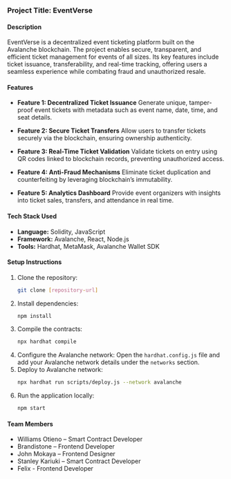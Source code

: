 ### Project Title: EventVerse

#### Description
EventVerse is a decentralized event ticketing platform built on the Avalanche blockchain. The project enables secure, transparent, and efficient ticket management for events of all sizes. Its key features include ticket issuance, transferability, and real-time tracking, offering users a seamless experience while combating fraud and unauthorized resale.

#### Features
- **Feature 1: Decentralized Ticket Issuance**
  Generate unique, tamper-proof event tickets with metadata such as event name, date, time, and seat details.

- **Feature 2: Secure Ticket Transfers**
  Allow users to transfer tickets securely via the blockchain, ensuring ownership authenticity.

- **Feature 3: Real-Time Ticket Validation**
  Validate tickets on entry using QR codes linked to blockchain records, preventing unauthorized access.

- **Feature 4: Anti-Fraud Mechanisms**
  Eliminate ticket duplication and counterfeiting by leveraging blockchain’s immutability.

- **Feature 5: Analytics Dashboard**
  Provide event organizers with insights into ticket sales, transfers, and attendance in real time.

#### Tech Stack Used
- **Language:** Solidity, JavaScript
- **Framework:** Avalanche, React, Node.js
- **Tools:** Hardhat, MetaMask, Avalanche Wallet SDK

#### Setup Instructions
1. Clone the repository:
   ```bash
   git clone [repository-url]
   ```
2. Install dependencies:
   ```bash
   npm install
   ```
3. Compile the contracts:
   ```bash
   npx hardhat compile
   ```
4. Configure the Avalanche network:
   Open the `hardhat.config.js` file and add your Avalanche network details under the `networks` section.
5. Deploy to Avalanche network:
   ```bash
   npx hardhat run scripts/deploy.js --network avalanche
   ```
6. Run the application locally:
   ```bash
   npm start
   ```

#### Team Members
- Williams Otieno – Smart Contract Developer
- Brandistone – Frontend Developer
- John Mokaya – Frontend Designer
- Stanley Kariuki – Smart Contract Developer
- Felix - Frontend Developer



